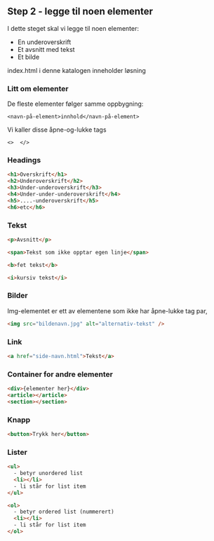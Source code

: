 ## Step 2 - legge til noen elementer

I dette steget skal vi legge til noen elementer:

- En underoverskrift
- Et avsnitt med tekst
- Et bilde

index.html i denne katalogen inneholder løsning

### Litt om elementer

De fleste elementer følger samme oppbygning:

`<navn-på-element>innhold</navn-på-element>`

Vi kaller disse åpne-og-lukke tags

`<>  </>`

### Headings

```html
<h1>Overskrift</h1>
<h2>Underoverskrift</h2>
<h3>Under-underoverskrift</h3>
<h4>Under-under-underoverskrift</h4>
<h5>....-underoverskrift</h5>
<h6>etc</h6>
```

### Tekst

```html
<p>Avsnitt</p>

<span>Tekst som ikke opptar egen linje</span>

<b>fet tekst</b>

<i>kursiv tekst</i>
```

### Bilder

Img-elementet er ett av elementene som ikke har åpne-lukke tag par,

```html
<img src="bildenavn.jpg" alt="alternativ-tekst" />
```

### Link

```html
<a href="side-navn.html">Tekst</a>
```

### Container for andre elementer

```html
<div>{elementer her}</div>
<article></article>
<section></section>
```

### Knapp

```html
<button>Trykk her</button>
```

### Lister

```html
<ul>
  - betyr unordered list
  <li></li>
  - li står for list item
</ul>

<ol>
  - betyr ordered list (nummerert)
  <li></li>
  - li står for list item
</ol>
```
